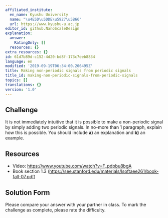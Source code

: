 ```yaml
---
affiliated_institute:
  en_name: Kyushu University
  name: "\u4E5D\u5DDE\u5927\u5B66"
  url: https://www.kyushu-u.ac.jp
editor_id: github.NanoScaleDesign
explanation:
  answer:
    RatingOnly: []
  resources: {}
extra_resources: {}
id: 61d7b89d-c152-4d20-bd8f-173c7eeb8834
language: en
modified: '2019-09-19T06:34:00.206495Z'
title: Making non-periodic signals from periodic signals
title_id: making-non-periodic-signals-from-periodic-signals
topics: []
translations: {}
version: '1.0'
---
```


## Challenge
It is not immediately intuitive that it is possible to make a non-periodic signal by simply adding two periodic signals. In no-more than 1 paragraph, explain how this is possible. You should include **a)** an explanation and **b)** an example.

## Resources

- Video: https://www.youtube.com/watch?v=F_pdpbu8bgA
- Book section 1.3 (https://see.stanford.edu/materials/lsoftaee261/book-fall-07.pdf)


## Solution Form
Please compare your answer with your partner in class.
To mark the challenge as complete, please rate the difficulty.
